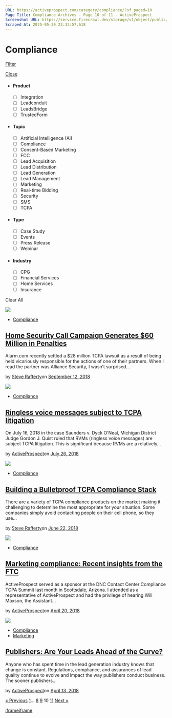 ```yaml
---
URL: https://activeprospect.com/category/compliance/?sf_paged=10
Page Title: Compliance Archives - Page 10 of 11 - ActiveProspect
Screenshot URL: https://service.firecrawl.dev/storage/v1/object/public/media/screenshot-df3456ed-0927-484b-8168-4537de6c56ac.png
Scraped At: 2025-05-30 23:33:57.618
---
```

# Compliance

[Filter](https://activeprospect.com/category/compliance/?sf_paged=10#)

[Close](https://activeprospect.com/category/compliance/?sf_paged=10#)

- #### Product


  - [ ] Integration
  - [ ] Leadconduit
  - [ ] LeadsBridge
  - [ ] TrustedForm
- #### Topic


  - [ ] Artificial Intelligence (Ai)
  - [ ] Compliance
  - [ ] Consent-Based Marketing
  - [ ] FCC
  - [ ] Lead Acquisition
  - [ ] Lead Distribution
  - [ ] Lead Generation
  - [ ] Lead Management
  - [ ] Marketing
  - [ ] Real-time Bidding
  - [ ] Security
  - [ ] SMS
  - [ ] TCPA
- #### Type


  - [ ] Case Study
  - [ ] Events
  - [ ] Press Release
  - [ ] Webinar
- #### Industry


  - [ ] CPG
  - [ ] Financial Services
  - [ ] Home Services
  - [ ] Insurance

Clear All

![](https://activeprospect.com/wp-content/uploads/2018/09/HomeSecurity_featured-01.png)

- [Compliance](https://activeprospect.com/category/compliance/)

## [Home Security Call Campaign Generates $60 Million in Penalties](https://activeprospect.com/blog/home-security-call-campaign-generates-60-million-in-penalties/)

Alarm.com recently settled a $28 million TCPA lawsuit as a result of being held vicariously responsible for the actions of one of their partners. When I read the partner was Alliance Security, I wasn’t surprised…

by [Steve Rafferty](https://activeprospect.com/author/steve/)on [September 12, 2018](https://activeprospect.com/blog/home-security-call-campaign-generates-60-million-in-penalties/)

![](https://activeprospect.com/wp-content/uploads/2018/07/Voicemaillitigation_featured-01.png)

- [Compliance](https://activeprospect.com/category/compliance/)

## [Ringless voice messages subject to TCPA litigation](https://activeprospect.com/blog/ringless-voice-messages-subject-to-tcpa-litigation/)

On July 16, 2018 in the case Saunders v. Dyck O’Neal, Michigan District Judge Gordon J. Quist ruled that RVMs (ringless voice messages) are subject TCPA litigation. This is significant because RVMs are a relatively…

by [ActiveProspect](https://activeprospect.com/author/activeprospect/)on [July 26, 2018](https://activeprospect.com/blog/ringless-voice-messages-subject-to-tcpa-litigation/)

![](https://activeprospect.com/wp-content/uploads/2018/06/Bulletproof_featured-01.png)

- [Compliance](https://activeprospect.com/category/compliance/)

## [Building a Bulletproof TCPA Compliance Stack](https://activeprospect.com/blog/building-a-bulletproof-tcpa-compliance-stack/)

There are a variety of TCPA compliance products on the market making it challenging to determine the most appropriate for your situation. Some companies simply avoid contacting people on their cell phone, so they use…

by [Steve Rafferty](https://activeprospect.com/author/steve/)on [June 22, 2018](https://activeprospect.com/blog/building-a-bulletproof-tcpa-compliance-stack/)

![](https://activeprospect.com/wp-content/uploads/2018/04/algebra_featured-01.png)

- [Compliance](https://activeprospect.com/category/compliance/)

## [Marketing compliance: Recent insights from the FTC](https://activeprospect.com/blog/marketing-compliance-recent-insights-from-the-ftc/)

ActiveProspect served as a sponsor at the DNC Contact Center Compliance TCPA Summit last month in Scottsdale, Arizona. I attended as a representative of ActiveProspect and had the privilege of hearing Will Maxson, the Assistant…

by [ActiveProspect](https://activeprospect.com/author/activeprospect/)on [April 20, 2018](https://activeprospect.com/blog/marketing-compliance-recent-insights-from-the-ftc/)

![](https://activeprospect.com/wp-content/uploads/2018/04/change_featured-01.png)

- [Compliance](https://activeprospect.com/category/compliance/)
- [Marketing](https://activeprospect.com/category/marketing/)

## [Publishers: Are Your Leads Ahead of the Curve?](https://activeprospect.com/blog/publishers-leads-ahead-curve/)

Anyone who has spent time in the lead generation industry knows that change is constant. Regulations, compliance, and assurances of lead quality continue to evolve and impact the way publishers conduct business. The sooner publishers…

by [ActiveProspect](https://activeprospect.com/author/activeprospect/)on [April 13, 2018](https://activeprospect.com/blog/publishers-leads-ahead-curve/)

[« Previous](https://activeprospect.com/category/compliance/?sf_paged=9) [1](https://activeprospect.com/category/compliance/)… [8](https://activeprospect.com/category/compliance/?sf_paged=8) [9](https://activeprospect.com/category/compliance/?sf_paged=9) 10 [11](https://activeprospect.com/category/compliance/?sf_paged=11) [Next »](https://activeprospect.com/category/compliance/?sf_paged=11)

[iframe](https://td.doubleclick.net/td/rul/1064715784?random=1748648028915&cv=11&fst=1748648028915&fmt=3&bg=ffffff&guid=ON&async=1&gtm=45be55s2v890149784z86705227za200zb6705227&gcd=13l3l3l3l1l1&dma=0&tag_exp=101509157~103116026~103200004~103233427~103252644~103252646~103351869~103351871~104481633~104481635~104559073~104559075~104612245~104612247&ptag_exp=101509157~103116026~103200004~103233427~103252644~103252646~103351866~103351868~104481633~104481635~104559073~104559075~104612245~104612247&u_w=1280&u_h=720&url=https%3A%2F%2Factiveprospect.com%2Fcategory%2Fcompliance%2F%3Fsf_paged%3D10&_ng=1&hn=www.googleadservices.com&frm=0&tiba=Compliance%20Archives%20-%20Page%2010%20of%2011%20-%20ActiveProspect&npa=0&pscdl=noapi&auid=514447283.1748648028&uaa=x86&uab=64&uafvl=Chromium%3B131.0.6778.33%7CNot_A%2520Brand%3B24.0.0.0&uamb=0&uam=&uap=Windows&uapv=10.0&uaw=0&fledge=1&data=event%3Dgtag.config)[iframe](https://td.doubleclick.net/td/rul/1064715784?random=1748648029168&cv=11&fst=1748648029168&fmt=3&bg=ffffff&guid=ON&async=1&gtm=45be55s2v890149784z86705227za200zb6705227&gcd=13l3l3l3l1l1&dma=0&tag_exp=101509157~103116026~103200004~103233427~103252644~103252646~103351869~103351871~104481633~104481635~104559073~104559075~104612245~104612247&ptag_exp=101509157~103116026~103200004~103233427~103252644~103252646~103351866~103351868~104481633~104481635~104559073~104559075~104612245~104612247&u_w=1280&u_h=720&url=https%3A%2F%2Factiveprospect.com%2Fcategory%2Fcompliance%2F%3Fsf_paged%3D10&_ng=1&hn=www.googleadservices.com&frm=0&tiba=Compliance%20Archives%20-%20Page%2010%20of%2011%20-%20ActiveProspect&npa=0&pscdl=noapi&auid=514447283.1748648028&uaa=x86&uab=64&uafvl=Chromium%3B131.0.6778.33%7CNot_A%2520Brand%3B24.0.0.0&uamb=0&uam=&uap=Windows&uapv=10.0&uaw=0&fledge=1&_tu=Cg)


